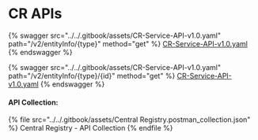 # CR APIs



{% swagger src="../../.gitbook/assets/CR-Service-API-v1.0.yaml" path="/v2/entityInfo/{type}" method="get" %}
[CR-Service-API-v1.0.yaml](../../.gitbook/assets/CR-Service-API-v1.0.yaml)
{% endswagger %}

{% swagger src="../../.gitbook/assets/CR-Service-API-v1.0.yaml" path="/v2/entityInfo/{type}/{id}" method="get" %}
[CR-Service-API-v1.0.yaml](../../.gitbook/assets/CR-Service-API-v1.0.yaml)
{% endswagger %}

#### API Collection:

{% file src="../../.gitbook/assets/Central Registry.postman_collection.json" %}
Central Registry - API Collection
{% endfile %}

